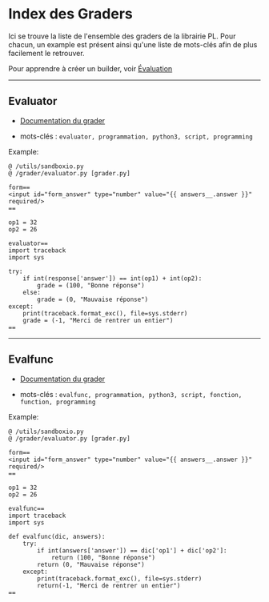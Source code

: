 # Index des Graders

Ici se trouve la liste de l'ensemble des graders de la librairie PL. Pour chacun, un example
est présent ainsi qu'une liste de mots-clés afin de plus facilement le retrouver.

Pour apprendre à créer un builder, voir [Évaluation](../evaluation/)
___



## Evaluator

* [Documentation du grader](../evaluator/)

* mots-clés : `evaluator, programmation, python3, script, programming`

Example:
```
@ /utils/sandboxio.py
@ /grader/evaluator.py [grader.py]

form==
<input id="form_answer" type="number" value="{{ answers__.answer }}" required/>
==

op1 = 32
op2 = 26

evaluator==
import traceback
import sys

try: 
    if int(response['answer']) == int(op1) + int(op2):
        grade = (100, "Bonne réponse")
    else:
        grade = (0, "Mauvaise réponse")
except:
    print(traceback.format_exc(), file=sys.stderr)
    grade = (-1, "Merci de rentrer un entier")
==

```
___



## Evalfunc

* [Documentation du grader](../evalfunc/)

* mots-clés : `evalfunc, programmation, python3, script, fonction, function, programming`

Example:
```
@ /utils/sandboxio.py
@ /grader/evaluator.py [grader.py]

form==
<input id="form_answer" type="number" value="{{ answers__.answer }}" required/>
==

op1 = 32
op2 = 26

evalfunc==
import traceback
import sys

def evalfunc(dic, answers):
    try: 
        if int(answers['answer']) == dic['op1'] + dic['op2']:
            return (100, "Bonne réponse")
        return (0, "Mauvaise réponse")
    except:
        print(traceback.format_exc(), file=sys.stderr)
        return(-1, "Merci de rentrer un entier")
==
```